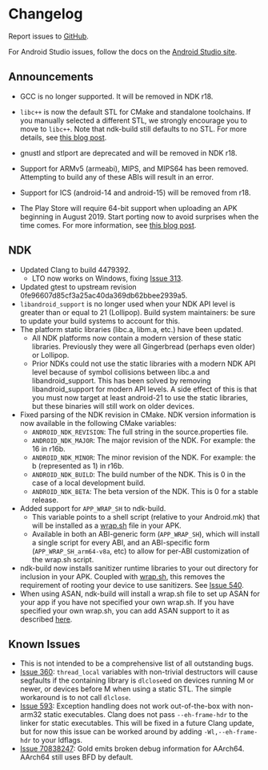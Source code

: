 Changelog
=========

Report issues to [GitHub].

For Android Studio issues, follow the docs on the [Android Studio site].

[GitHub]: https://github.com/android-ndk/ndk/issues
[Android Studio site]: http://tools.android.com/filing-bugs

Announcements
-------------

 * GCC is no longer supported. It will be removed in NDK r18.

 * `libc++` is now the default STL for CMake and standalone toolchains. If you
   manually selected a different STL, we strongly encourage you to move to
   `libc++`. Note that ndk-build still defaults to no STL. For more details, see
   [this blog post](https://android-developers.googleblog.com/2017/09/introducing-android-native-development.html).

 * gnustl and stlport are deprecated and will be removed in NDK r18.

 * Support for ARMv5 (armeabi), MIPS, and MIPS64 has been removed. Attempting to
   build any of these ABIs will result in an error.

 * Support for ICS (android-14 and android-15) will be removed from r18.

 * The Play Store will require 64-bit support when uploading an APK beginning in
   August 2019. Start porting now to avoid surprises when the time comes. For
   more information, see [this blog post](https://android-developers.googleblog.com/2017/12/improving-app-security-and-performance.html).

NDK
---

 * Updated Clang to build 4479392.
     * LTO now works on Windows, fixing [Issue 313].
 * Updated gtest to upstream revision 0fe96607d85cf3a25ac40da369db62bbee2939a5.
 * `libandroid_support` is no longer used when your NDK API level is greater
   than or equal to 21 (Lollipop). Build system maintainers: be sure to update
   your build systems to account for this.
 * The platform static libraries (libc.a, libm.a, etc.) have been updated.
     * All NDK platforms now contain a modern version of these static libraries.
       Previously they were all Gingerbread (perhaps even older) or Lollipop.
     * Prior NDKs could not use the static libraries with a modern NDK API level
       because of symbol collisions between libc.a and libandroid_support. This
       has been solved by removing libandroid_support for modern API levels. A
       side effect of this is that you must now target at least android-21 to
       use the static libraries, but these binaries will still work on older
       devices.
 * Fixed parsing of the NDK revision in CMake. NDK version information is now
   available in the following CMake variables:
     * `ANDROID_NDK_REVISION`: The full string in the source.properties file.
     * `ANDROID_NDK_MAJOR`: The major revision of the NDK. For example: the 16
       in r16b.
     * `ANDROID_NDK_MINOR`: The minor revision of the NDK. For example: the b
       (represented as 1) in r16b.
     * `ANDROID_NDK_BUILD`: The build number of the NDK. This is 0 in the case
       of a local development build.
     * `ANDROID_NDK_BETA`: The beta version of the NDK. This is 0 for a stable
       release.
 * Added support for `APP_WRAP_SH` to ndk-build.
     * This variable points to a shell script (relative to your Android.mk) that
       will be installed as a [wrap.sh] file in your APK.
     * Available in both an ABI-generic form (`APP_WRAP_SH`), which will install
       a single script for every ABI, and an ABI-specific form
       (`APP_WRAP_SH_arm64-v8a`, etc) to allow for per-ABI customization of the
       wrap.sh script.
 * ndk-build now installs sanitizer runtime libraries to your out directory for
   inclusion in your APK. Coupled with [wrap.sh], this removes the requirement
   of rooting your device to use sanitizers. See [Issue 540].
 * When using ASAN, ndk-build will install a wrap.sh file to set up ASAN for
   your app if you have not specified your own wrap.sh. If you have specified
   your own wrap.sh, you can add ASAN support to it as described
   [here](https://github.com/google/sanitizers/wiki/AddressSanitizerOnAndroidO).

[wrap.sh]: https://developer.android.com/ndk/guides/wrap-script.html
[Issue 540]: https://github.com/android-ndk/ndk/issues/540

[Issue 313]: https://github.com/android-ndk/ndk/issues/313

Known Issues
------------

 * This is not intended to be a comprehensive list of all outstanding bugs.
 * [Issue 360]: `thread_local` variables with non-trivial destructors will cause
   segfaults if the containing library is `dlclose`ed on devices running M or
   newer, or devices before M when using a static STL. The simple workaround is
   to not call `dlclose`.
 * [Issue 593]: Exception handling does not work out-of-the-box with non-arm32
   static executables. Clang does not pass `--eh-frame-hdr` to the linker for
   static executables. This will be fixed in a future Clang update, but for now
   this issue can be worked around by adding `-Wl,--eh-frame-hdr` to your
   ldflags.
 * [Issue 70838247]: Gold emits broken debug information for AArch64. AArch64
   still uses BFD by default.

[Issue 360]: https://github.com/android-ndk/ndk/issues/360
[Issue 593]: https://github.com/android-ndk/ndk/issues/593
[Issue 70838247]: https://issuetracker.google.com/70838247
